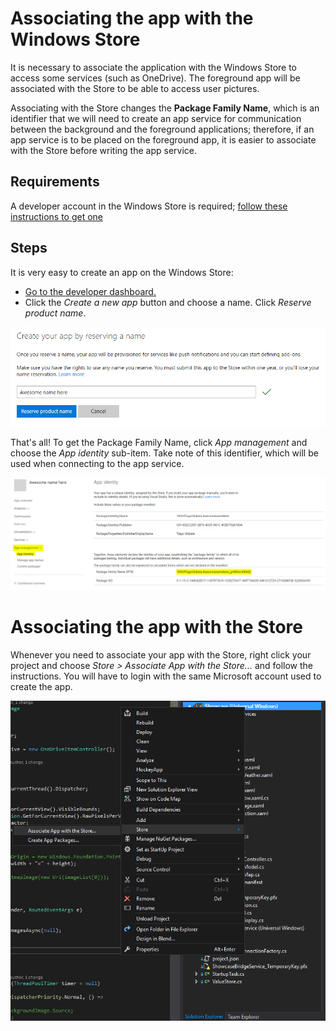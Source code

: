 ---
---
# Associating the app with the Windows Store

It is necessary to associate the application with the Windows Store to access some services (such as OneDrive). The foreground app will be associated with the Store to be able to access user pictures.

Associating with the Store changes the **Package Family Name**, which is an identifier that we will need to create an app service for communication between the background and the foreground applications; therefore, if an app service is to be placed on the foreground app, it is easier to associate with the Store before writing the app service.

## Requirements

A developer account in the Windows Store is required; [follow these instructions to get one](https://docs.microsoft.com/en-us/windows/uwp/publish/opening-a-developer-account)

## Steps

It is very easy to create an app on the Windows Store:
* [Go to the developer dashboard.](https://developer.microsoft.com/en-us/dashboard)
* Click the *Create a new app* button and choose a name. Click *Reserve product name*.

![Creating a new app](CreatingNewApp.png)

That's all! To get the Package Family Name, click *App management* and choose the *App identity* sub-item. Take note of this identifier, which will be used when connecting to the app service.

![Package Family Name](PFN.png)

# Associating the app with the Store

Whenever you need to associate your app with the Store, right click your project and choose *Store > Associate App with the Store...* and follow the instructions. You will have to login with the same Microsoft account used to create the app.

![Associating with Store](AssociatingWithStore.png)
